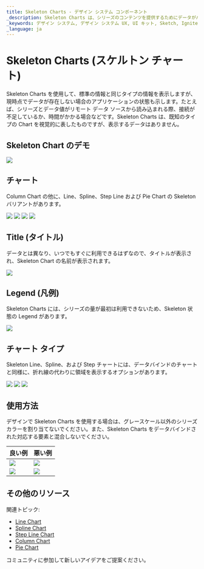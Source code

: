 ```yaml
---
title: Skeleton Charts - デザイン システム コンポーネント
_description: Skeleton Charts は、シリーズのコンテンツを提供するためにデータがバックグラウンドで読み込まれているときに表示されるさまざまな Chart コンポーネントの表現です。
_keywords: デザイン システム, デザイン システム UX, UI キット, Sketch, Ignite UI for Angular, Sketch to Angular, Angular, Angular デザイン システム, Sketch から コードをエクスポート, Angular 用のデザイン キット, Sketch HTML, Sketch to HTML, Sketch UI キット
_language: ja
---
```


# Skeleton Charts (スケルトン チャート)

Skeleton Charts を使用して、標準の情報と同じタイプの情報を表示しますが、現時点でデータが存在しない場合のアプリケーションの状態も示します。たとえば、シリーズとデータ値がリモート データ ソースから読み込まれる際、接続が不足しているか、時間がかかる場合などです。Skeleton Charts は、既知のタイプの Chart を視覚的に表したものですが、表示するデータはありません。

## Skeleton Chart のデモ

<img class="responsive-img" src="../images/skeleton_charts_column.png" srcset="../images/skeleton_charts_column@2x.png 2x" />

## チャート

Column Chart の他に、Line、Spline、Step Line および Pie Chart の Skeleton バリアントがあります。

<img class="responsive-img" src="../images/skeleton_charts_line.png" srcset="../images/skeleton_charts_line@2x.png 2x" />
<img class="responsive-img" src="../images/skeleton_charts_spline.png" srcset="../images/skeleton_charts_spline@2x.png 2x" />
<img class="responsive-img" src="../images/skeleton_charts_step.png" srcset="../images/skeleton_charts_step@2x.png 2x" />
<img class="responsive-img" src="../images/skeleton_charts_pie.png" srcset="../images/skeleton_charts_pie@2x.png 2x" />

## Title (タイトル)

データとは異なり、いつでもすぐに利用できるはずなので、タイトルが表示され、Skeleton Chart の名前が表示されます。

<img class="responsive-img" src="../images/skeleton_charts_title.png" srcset="../images/skeleton_charts_title@2x.png 2x" />

## Legend (凡例)

Skeleton Charts には、シリーズの量が最初は利用できないため、Skeleton 状態の Legend があります。

<img class="responsive-img" src="../images/skeleton_charts_legend.png" srcset="../images/skeleton_charts_legend@2x.png 2x" />

## チャート タイプ

Skeleton Line、Spline、および Step チャートには、データバインドのチャートと同様に、折れ線の代わりに領域を表示するオプションがあります。

<img class="responsive-img" src="../images/skeleton_charts_linearea.png" srcset="../images/skeleton_charts_linearea@2x.png 2x" />
<img class="responsive-img" src="../images/skeleton_charts_splinearea.png" srcset="../images/skeleton_charts_splinearea@2x.png 2x" />
<img class="responsive-img" src="../images/skeleton_charts_steparea.png" srcset="../images/skeleton_charts_steparea@2x.png 2x" />

## 使用方法

デザインで Skeleton Charts を使用する場合は、グレースケール以外のシリーズ カラーを割り当てないでください。また、Skeleton Charts をデータバインドされた対応する要素と混合しないでください。

| 良い例                                                                                                | 悪い例                                                                                                 |
| ------------------------------------------------------------------------------------------------- | ----------------------------------------------------------------------------------------------------- |
| <img class="responsive-img" src="../images/skeleton_charts_do1.png" srcset="../images/skeleton_charts_do1@2x.png 2x" /> | <img class="responsive-img" src="../images/skeleton_charts_dont1.png" srcset="../images/skeleton_charts_dont1@2x.png 2x" /> |
| <img class="responsive-img" src="../images/skeleton_charts_do1.png" srcset="../images/skeleton_charts_do1@2x.png 2x" /> | <img class="responsive-img" src="../images/skeleton_charts_dont2.png" srcset="../images/skeleton_charts_dont2@2x.png 2x" /> |

## その他のリソース

関連トピック:

- [Line Chart](line-chart.md)
- [Spline Chart](spline-chart.md)
- [Step Line Chart](step-line-chart.md)
- [Column Chart](column-chart.md)
- [Pie Chart](pie-chart.md)
  <div class="divider--half"></div>

コミュニティに参加して新しいアイデアをご提案ください。
